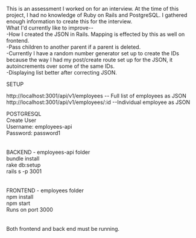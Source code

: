 This is an assessment I worked on for an interview.
At the time of this project, I had no knowledge of Ruby on Rails and PostgreSQL.
I gathered enough information to create this for the interview. <br/>
What I'd currently like to improve-- <br/>
-How I created the JSON in Rails. Mapping is effected by this as well on frontend.<br/>
-Pass children to another parent if a parent is deleted. <br/>
-Currently I have a random number generator set up to create the IDs because the way I had my post/create route set up for the JSON, it autoincrements over some of the same IDs. <br/>
-Displaying list better after correcting JSON.<br/>


SETUP<br/>

http://localhost:3001/api/v1/employees  -- Full list of employees as JSON<br/>
http://localhost:3001/api/v1/employees/:id --Individual employee as JSON<br/>


POSTGRESQL<br/>
Create User <br/>
Username: employees-api<br/>
Password: password1<br/>
<br/><br/>
BACKEND - employees-api folder<br/>
bundle install<br/>
rake db:setup<br/>
rails s -p 3001<br/>
<br/><br/>
FRONTEND - employees folder<br/>
npm install<br/>
npm start<br/>
Runs on port 3000<br/>
<br/><br/>
Both frontend and back end must be running.
